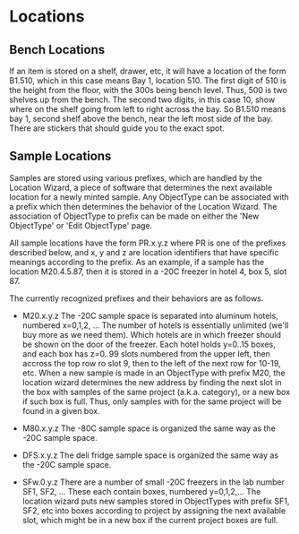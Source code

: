 # Locations #

## Bench Locations ##

If an item is stored on a shelf, drawer, etc, it will have a location of the form B1.510, which in this case means Bay 1, location 510. The first digit of 510 is the height from the floor, with the 300s being bench level. Thus, 500 is two shelves up from the bench. The second two digits, in this case 10, show where on the shelf going from left to right across the bay. So B1.510 means bay 1, second shelf above the bench, near the left most side of the bay. There are stickers that should guide you to the exact spot.

## Sample Locations ##

Samples are stored using various prefixes, which are handled by the Location Wizard, a piece of software that determines the next available location for a newly minted sample. Any ObjectType can be associated with a prefix which then determines the behavior of the Location Wizard. The association of ObjectType to prefix can be made on either the 'New ObjectType' or 'Edit ObjectType' page.

All sample locations have the form PR.x.y.z where PR is one of the prefixes described below, and x, y and z are location identifiers that have specific meanings according to the prefix. As an example, if a sample has the location M20.4.5.87, then it is stored in a -20C freezer in hotel 4, box 5, slot 87.

The currently recognized prefixes and their behaviors are as follows.

* M20.x.y.z The -20C sample space is separated into aluminum hotels, numbered x=0,1,2, ... The number of hotels is essentially unlimited (we'll buy more as we need them). Which hotels are in which freezer should be shown on the door of the freezer. Each hotel holds y=0..15 boxes, and each box has z=0..99 slots numbered from the upper left, then accross the top row ro slot 9, then to the left of the next row for 10-19, etc. When a new sample is made in an ObjectType with prefix M20, the location wizard determines the new address by finding the next slot in the box with samples of the same project (a.k.a. category), or a new box if such box is full. Thus, only samples with for the same project will be found in a given box.

* M80.x.y.z The -80C sample space is organized the same way as the -20C sample space.

* DFS.x.y.z The deli fridge sample space is organized the same way as the -20C sample space.

* SFw.0.y.z There are a number of small -20C freezers in the lab number SF1, SF2, ... These each contain boxes, numbered y=0,1,2,... The location wizard puts new samples stored in ObjectTypes with prefix SF1, SF2, etc into boxes according to project by assigning the next available slot, which might be in a new box if the current project boxes are full.